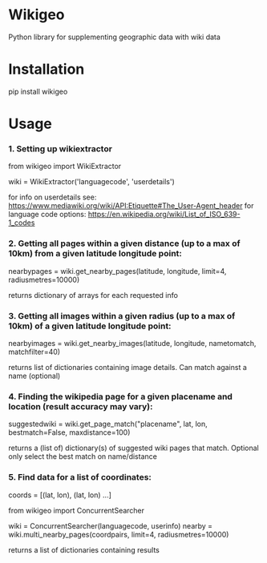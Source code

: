 # Wikigeo

Python library for supplementing geographic data with wiki data

# Installation

pip install wikigeo

# Usage

### 1. Setting up wikiextractor

from wikigeo import WikiExtractor

wiki = WikiExtractor('languagecode', 'userdetails')

for info on userdetails see: https://www.mediawiki.org/wiki/API:Etiquette#The_User-Agent_header
for language code options: https://en.wikipedia.org/wiki/List_of_ISO_639-1_codes

### 2. Getting all pages within a given distance (up to a max of 10km) from a given latitude longitude point:

nearbypages = wiki.get_nearby_pages(latitude, longitude, limit=4, radiusmetres=10000)

returns dictionary of arrays for each requested info

### 3. Getting all images within a given radius (up to a max of 10km) of a given latitude longitude point:

nearbyimages = wiki.get_nearby_images(latitude, longitude, nametomatch, matchfilter=40)

returns list of dictionaries containing image details. Can match against a name (optional)

### 4. Finding the wikipedia page for a given placename and location (result accuracy may vary):

suggestedwiki = wiki.get_page_match("placename", lat, lon, bestmatch=False, maxdistance=100)

returns a (list of) dictionary(s) of suggested wiki pages that match. 
Optional only select the best match on name/distance

### 5. Find data for a list of coordinates:

coords = [(lat, lon), (lat, lon) ...]

from wikigeo import ConcurrentSearcher

wiki = ConcurrentSearcher(languagecode, userinfo)
nearby = wiki.multi_nearby_pages(coordpairs, limit=4, radiusmetres=10000)

returns a list of dictionaries containing results


